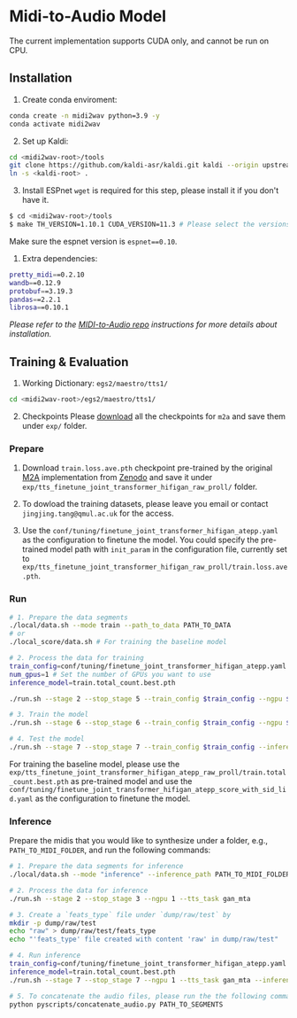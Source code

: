 
# Midi-to-Audio Model
The current implementation supports CUDA only, and cannot be run on CPU.

## Installation
1. Create conda enviroment:

```bash
conda create -n midi2wav python=3.9 -y
conda activate midi2wav
```

2. Set up Kaldi:
```bash
cd <midi2wav-root>/tools
git clone https://github.com/kaldi-asr/kaldi.git kaldi --origin upstream
ln -s <kaldi-root> .
```

3. Install ESPnet
`wget` is required for this step, please install it if you don't have it.

```bash
$ cd <midi2wav-root>/tools
$ make TH_VERSION=1.10.1 CUDA_VERSION=11.3 # Please select the versions that fits your CUDA and device.
```
Make sure the espnet version is `espnet==0.10`. 

1. Extra dependencies:
```bash
pretty_midi==0.2.10
wandb==0.12.9
protobuf==3.19.3
pandas==2.2.1
librosa==0.10.1
```
*Please refer to the [MIDI-to-Audio repo](https://github.com/nii-yamagishilab/midi-to-audio/tree/main) instructions for more details about installation.*


## Training & Evaluation
1. Working Dictionary: `egs2/maestro/tts1/`
```bash
cd <midi2wav-root>/egs2/maestro/tts1/
```
2. Checkpoints
Please [download](https://drive.google.com/drive/folders/17lqEafXRI_mCUVnzjeq70NVqXD5VYTZI?usp=share_link) all the checkpoints for `m2a` and save them under `exp/` folder.

### Prepare

1. Download `train.loss.ave.pth` checkpoint pre-trained by the original [M2A](https://github.com/nii-yamagishilab/midi-to-audio/tree/main) implementation from [Zenodo](https://zenodo.org/records/7439325#.Y5pcAi8Rr0o) and save it under `exp/tts_finetune_joint_transformer_hifigan_raw_proll/` folder.

2.  To dowload the training datasets, please leave you email or contact `jingjing.tang@qmul.ac.uk` for the access.

3. Use the 
`conf/tuning/finetune_joint_transformer_hifigan_atepp.yaml` as the configuration to finetune the model. You could specify the pre-trained model path with `init_param` in the configuration file, currently set to `exp/tts_finetune_joint_transformer_hifigan_raw_proll/train.loss.ave.pth`.

### Run
```bash
# 1. Prepare the data segments
./local/data.sh --mode train --path_to_data PATH_TO_DATA
# or
./local_score/data.sh # For training the baseline model

# 2. Process the data for training
train_config=conf/tuning/finetune_joint_transformer_hifigan_atepp.yaml
num_gpus=1 # Set the number of GPUs you want to use
inference_model=train.total_count.best.pth

./run.sh --stage 2 --stop_stage 5 --train_config $train_config --ngpu $num_gpus --tts_task gan_mta

# 3. Train the model
./run.sh --stage 6 --stop_stage 6 --train_config $train_config --ngpu $num_gpus --tts_task gan_mta

# 4. Test the model
./run.sh --stage 7 --stop_stage 7 --train_config $train_config --inference_model $inference_model --ngpu $num_gpus --tts_task gan_mta
```

For training the baseline model, please use the `exp/tts_finetune_joint_transformer_hifigan_atepp_raw_proll/train.total_count.best.pth` as pre-trained model and use the `conf/tuning/finetune_joint_transformer_hifigan_atepp_score_with_sid_lid.yaml` as the configuration to finetune the model.

### Inference
Prepare the midis that you would like to synthesize under a folder, e.g., `PATH_TO_MIDI_FOLDER`, and run the following commands:

```bash
# 1. Prepare the data segments for inference
./local/data.sh --mode "inference" --inference_path PATH_TO_MIDI_FOLDER

# 2. Process the data for inference
./run.sh --stage 2 --stop_stage 3 --ngpu 1 --tts_task gan_mta

# 3. Create a `feats_type` file under `dump/raw/test` by
mkdir -p dump/raw/test
echo "raw" > dump/raw/test/feats_type
echo "'feats_type' file created with content 'raw' in dump/raw/test"

# 4. Run inference
train_config=conf/tuning/finetune_joint_transformer_hifigan_atepp.yaml
inference_model=train.total_count.best.pth
./run.sh --stage 7 --stop_stage 7 --ngpu 1 --tts_task gan_mta --inference_model $inference_model --train_config $train_config

# 5. To concatenate the audio files, please run the the following command:
python pyscripts/concatenate_audio.py PATH_TO_SEGMENTS
```